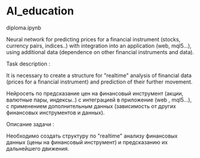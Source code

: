 # AI_education

diploma.ipynb

Neural network for predicting prices for a financial instrument (stocks, currency pairs, indices..) with integration into an application (web, mql5...), using additional data (dependence on other financial instruments and data).

Task description :

It is necessary to create a structure for "realtime" analysis of financial data (prices for a financial instrument) and prediction of their further movement.

Нейросеть по предсказание цен на финансовый инструмент (акции, валютные пары, индексы..) с интеграцией в приложение (web , mql5...), с применением дополнительным данных (зависимость от других финансовых инструментов и данных).

Описание задачи :

Необходимо создать структуру по "realtime" анализу финансовых данных (цены на финансовый инструмент) и предсказанию их дальнейшего движения.
